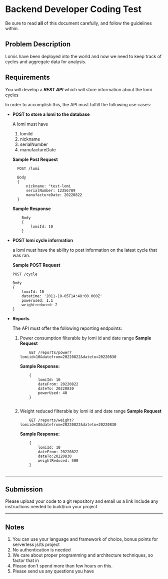 # Backend Developer Coding Test

Be sure to read **all** of this document carefully, and follow the guidelines within.

## Problem Description

Lomis have been deployed into the world and now we need to keep track of cycles and aggregate data for analysis.

## Requirements

You will develop a ***REST API***  which will store information about the lomi cycles

In order to accomplish this, the API must fulfill the following use cases:

- **POST to store a lomi to the database**

  A lomi must have
            
    1. lomiId
    2. nickname
    3. serialNumber
    4. manufactureDate

  **Sample Post Request**
  ```   
    POST /lomi

    Body
    {
        nickname: "test-lomi
        serialNumber: 12356789
        manufactureDate: 20220822
    }
  ```
    **Sample Response**
    ```
        Body
        {
            lomiId: 10
        }
    ```
    

- **POST lomi cycle information**

    a lomi must have the ability to post information on the latest cycle that was ran.

    **Sample POST Request**
    
    ```
    POST /cycle

    Body
    {
        lomiId: 10
        datatime: '2011-10-05T14:48:00.000Z'
        powerused: 1.1
        weightreduced: 2
    }
    ```
    

- **Reports**

  The API must offer the following reporting endpoints:

    1. Power consumption filterable by lomi id and date range
        **Sample Request**
        ```
            GET /reports/power?lomiid=10&datefrom=20220822&dateto=20220830
        ```
        **Sample Response:**
        ```
            {
                lomiId: 10
                dateFrom: 20220822
                dateTo: 20220830
                powerUsed: 40
            }
            
        ```
    1. Weight reduced filterable by lomi id and date range
         **Sample Request**
        ```
            GET /reports/weight?lomiid=10&datefrom=20220822&dateto=20220830
        ```
        **Sample Response:**
        ```
            {
                lomiId: 10
                dateFrom: 20220822
                dateTo:20220830
                weightReduced: 500
            }
            
        ```

---------------------------------------
## Submission
Please upload your code to a git repository and email us a link
Include any instructions needed to build/run your project

---------------------------------------

## Notes

1. You can use your language and framework of choice, bonus points for serverless js/ts project
2. No authentication is needed 
3. We care about proper programming and architecture techniques, so factor that in
4. Please don't spend more than few hours on this.
5. Please send us any questions you have
